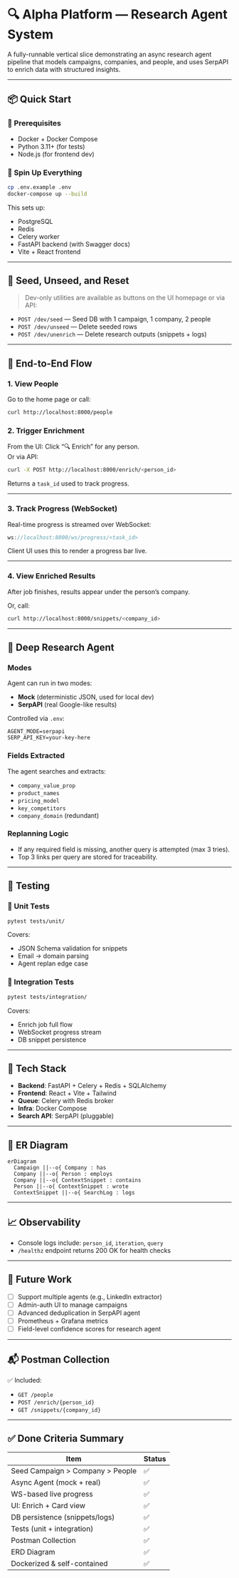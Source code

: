 # 🔍 Alpha Platform — Research Agent System

A fully-runnable vertical slice demonstrating an async research agent pipeline that models campaigns, companies, and people, and uses SerpAPI to enrich data with structured insights.

---

## 📦 Quick Start

### 🔧 Prerequisites
- Docker + Docker Compose
- Python 3.11+ (for tests)
- Node.js (for frontend dev)

### 🚀 Spin Up Everything

```bash
cp .env.example .env
docker-compose up --build
```

This sets up:
- PostgreSQL
- Redis
- Celery worker
- FastAPI backend (with Swagger docs)
- Vite + React frontend

---

## 🧪 Seed, Unseed, and Reset

> Dev-only utilities are available as buttons on the UI homepage or via API:

- `POST /dev/seed` — Seed DB with 1 campaign, 1 company, 2 people  
- `POST /dev/unseed` — Delete seeded rows  
- `POST /dev/unenrich` — Delete research outputs (snippets + logs)

---

## 🔁 End-to-End Flow

### 1. View People

Go to the home page or call:
```bash
curl http://localhost:8000/people
```

### 2. Trigger Enrichment

From the UI: Click “🔍 Enrich” for any person.  
Or via API:
```bash
curl -X POST http://localhost:8000/enrich/<person_id>
```

Returns a `task_id` used to track progress.

---

### 3. Track Progress (WebSocket)

Real-time progress is streamed over WebSocket:
```js
ws://localhost:8000/ws/progress/<task_id>
```

Client UI uses this to render a progress bar live.

---

### 4. View Enriched Results

After job finishes, results appear under the person’s company.

Or, call:
```bash
curl http://localhost:8000/snippets/<company_id>
```

---

## 🧠 Deep Research Agent

### Modes

Agent can run in two modes:
- **Mock** (deterministic JSON, used for local dev)
- **SerpAPI** (real Google-like results)

Controlled via `.env`:

```env
AGENT_MODE=serpapi
SERP_API_KEY=your-key-here
```

### Fields Extracted

The agent searches and extracts:

- `company_value_prop`
- `product_names`
- `pricing_model`
- `key_competitors`
- `company_domain` (redundant)

### Replanning Logic

- If any required field is missing, another query is attempted (max 3 tries).
- Top 3 links per query are stored for traceability.

---

## 🧪 Testing

### 🔹 Unit Tests

```bash
pytest tests/unit/
```

Covers:
- JSON Schema validation for snippets
- Email → domain parsing
- Agent replan edge case

### 🔸 Integration Tests

```bash
pytest tests/integration/
```

Covers:
- Enrich job full flow
- WebSocket progress stream
- DB snippet persistence

---

## 🧰 Tech Stack

- **Backend**: FastAPI + Celery + Redis + SQLAlchemy
- **Frontend**: React + Vite + Tailwind
- **Queue**: Celery with Redis broker
- **Infra**: Docker Compose
- **Search API**: SerpAPI (pluggable)

---

## 🧩 ER Diagram

```mermaid
erDiagram
  Campaign ||--o{ Company : has
  Company ||--o{ Person : employs
  Company ||--o{ ContextSnippet : contains
  Person ||--o{ ContextSnippet : wrote
  ContextSnippet ||--o{ SearchLog : logs
```

---

## 📈 Observability

- Console logs include: `person_id`, `iteration`, `query`
- `/healthz` endpoint returns 200 OK for health checks

---

## 🔄 Future Work

- [ ] Support multiple agents (e.g., LinkedIn extractor)
- [ ] Admin-auth UI to manage campaigns
- [ ] Advanced deduplication in SerpAPI agent
- [ ] Prometheus + Grafana metrics
- [ ] Field-level confidence scores for research agent

---

## 📬 Postman Collection

✅ Included:  
- `GET /people`  
- `POST /enrich/{person_id}`  
- `GET /snippets/{company_id}`

---

## ✅ Done Criteria Summary

| Item                     | Status  |
|--------------------------|---------|
| Seed Campaign > Company > People | ✅ |
| Async Agent (mock + real)       | ✅ |
| WS-based live progress          | ✅ |
| UI: Enrich + Card view          | ✅ |
| DB persistence (snippets/logs)  | ✅ |
| Tests (unit + integration)      | ✅ |
| Postman Collection              | ✅ |
| ERD Diagram                     | ✅ |
| Dockerized & self-contained     | ✅ |